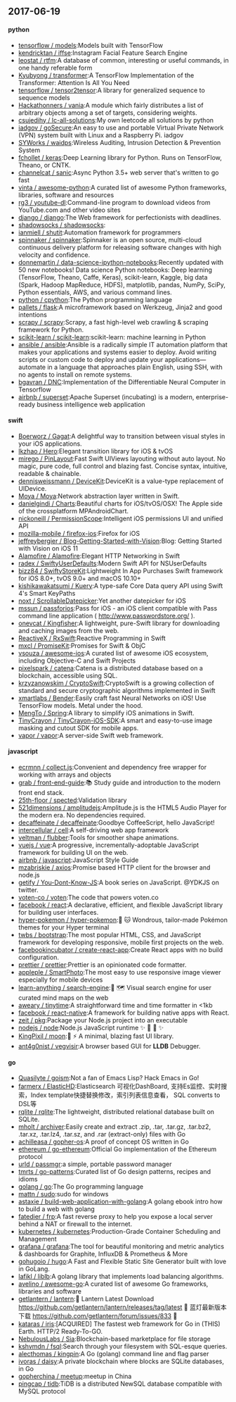 ## 2017-06-19

#### python
* [tensorflow / models](https://github.com/tensorflow/models):Models built with TensorFlow
* [kendricktan / iffse](https://github.com/kendricktan/iffse):Instagram Facial Feature Search Engine
* [leostat / rtfm](https://github.com/leostat/rtfm):A database of common, interesting or useful commands, in one handy referable form
* [Kyubyong / transformer](https://github.com/Kyubyong/transformer):A TensorFlow Implementation of the Transformer: Attention Is All You Need
* [tensorflow / tensor2tensor](https://github.com/tensorflow/tensor2tensor):A library for generalized sequence to sequence models
* [Hackathonners / vania](https://github.com/Hackathonners/vania):A module which fairly distributes a list of arbitrary objects among a set of targets, considering weights.
* [csujedihy / lc-all-solutions](https://github.com/csujedihy/lc-all-solutions):My own leetcode all solutions by python
* [iadgov / goSecure](https://github.com/iadgov/goSecure):An easy to use and portable Virtual Private Network (VPN) system built with Linux and a Raspberry Pi. iadgov
* [SYWorks / waidps](https://github.com/SYWorks/waidps):Wireless Auditing, Intrusion Detection & Prevention System
* [fchollet / keras](https://github.com/fchollet/keras):Deep Learning library for Python. Runs on TensorFlow, Theano, or CNTK.
* [channelcat / sanic](https://github.com/channelcat/sanic):Async Python 3.5+ web server that's written to go fast
* [vinta / awesome-python](https://github.com/vinta/awesome-python):A curated list of awesome Python frameworks, libraries, software and resources
* [rg3 / youtube-dl](https://github.com/rg3/youtube-dl):Command-line program to download videos from YouTube.com and other video sites
* [django / django](https://github.com/django/django):The Web framework for perfectionists with deadlines.
* [shadowsocks / shadowsocks](https://github.com/shadowsocks/shadowsocks):
* [ianmiell / shutit](https://github.com/ianmiell/shutit):Automation framework for programmers
* [spinnaker / spinnaker](https://github.com/spinnaker/spinnaker):Spinnaker is an open source, multi-cloud continuous delivery platform for releasing software changes with high velocity and confidence.
* [donnemartin / data-science-ipython-notebooks](https://github.com/donnemartin/data-science-ipython-notebooks):Recently updated with 50 new notebooks! Data science Python notebooks: Deep learning (TensorFlow, Theano, Caffe, Keras), scikit-learn, Kaggle, big data (Spark, Hadoop MapReduce, HDFS), matplotlib, pandas, NumPy, SciPy, Python essentials, AWS, and various command lines.
* [python / cpython](https://github.com/python/cpython):The Python programming language
* [pallets / flask](https://github.com/pallets/flask):A microframework based on Werkzeug, Jinja2 and good intentions
* [scrapy / scrapy](https://github.com/scrapy/scrapy):Scrapy, a fast high-level web crawling & scraping framework for Python.
* [scikit-learn / scikit-learn](https://github.com/scikit-learn/scikit-learn):scikit-learn: machine learning in Python
* [ansible / ansible](https://github.com/ansible/ansible):Ansible is a radically simple IT automation platform that makes your applications and systems easier to deploy. Avoid writing scripts or custom code to deploy and update your applications— automate in a language that approaches plain English, using SSH, with no agents to install on remote systems.
* [bgavran / DNC](https://github.com/bgavran/DNC):Implementation of the Differentiable Neural Computer in Tensorflow
* [airbnb / superset](https://github.com/airbnb/superset):Apache Superset (incubating) is a modern, enterprise-ready business intelligence web application

#### swift
* [Boerworz / Gagat](https://github.com/Boerworz/Gagat):A delightful way to transition between visual styles in your iOS applications.
* [lkzhao / Hero](https://github.com/lkzhao/Hero):Elegant transition library for iOS & tvOS
* [mirego / PinLayout](https://github.com/mirego/PinLayout):Fast Swift UIViews layouting without auto layout. No magic, pure code, full control and blazing fast. Concise syntax, intuitive, readable & chainable.
* [dennisweissmann / DeviceKit](https://github.com/dennisweissmann/DeviceKit):DeviceKit is a value-type replacement of UIDevice.
* [Moya / Moya](https://github.com/Moya/Moya):Network abstraction layer written in Swift.
* [danielgindi / Charts](https://github.com/danielgindi/Charts):Beautiful charts for iOS/tvOS/OSX! The Apple side of the crossplatform MPAndroidChart.
* [nickoneill / PermissionScope](https://github.com/nickoneill/PermissionScope):Intelligent iOS permissions UI and unified API
* [mozilla-mobile / firefox-ios](https://github.com/mozilla-mobile/firefox-ios):Firefox for iOS
* [jeffreybergier / Blog-Getting-Started-with-Vision](https://github.com/jeffreybergier/Blog-Getting-Started-with-Vision):Blog: Getting Started with Vision on iOS 11
* [Alamofire / Alamofire](https://github.com/Alamofire/Alamofire):Elegant HTTP Networking in Swift
* [radex / SwiftyUserDefaults](https://github.com/radex/SwiftyUserDefaults):Modern Swift API for NSUserDefaults
* [bizz84 / SwiftyStoreKit](https://github.com/bizz84/SwiftyStoreKit):Lightweight In App Purchases Swift framework for iOS 8.0+, tvOS 9.0+ and macOS 10.10+
* [kishikawakatsumi / Kuery](https://github.com/kishikawakatsumi/Kuery):A type-safe Core Data query API using Swift 4's Smart KeyPaths
* [noxt / ScrollableDatepicker](https://github.com/noxt/ScrollableDatepicker):Yet another datepicker for iOS
* [mssun / passforios](https://github.com/mssun/passforios):Pass for iOS - an iOS client compatible with Pass command line application ( http://www.passwordstore.org/ ).
* [onevcat / Kingfisher](https://github.com/onevcat/Kingfisher):A lightweight, pure-Swift library for downloading and caching images from the web.
* [ReactiveX / RxSwift](https://github.com/ReactiveX/RxSwift):Reactive Programming in Swift
* [mxcl / PromiseKit](https://github.com/mxcl/PromiseKit):Promises for Swift & ObjC
* [vsouza / awesome-ios](https://github.com/vsouza/awesome-ios):A curated list of awesome iOS ecosystem, including Objective-C and Swift Projects
* [pixelspark / catena](https://github.com/pixelspark/catena):Catena is a distributed database based on a blockchain, accessible using SQL.
* [krzyzanowskim / CryptoSwift](https://github.com/krzyzanowskim/CryptoSwift):CryptoSwift is a growing collection of standard and secure cryptographic algorithms implemented in Swift
* [xmartlabs / Bender](https://github.com/xmartlabs/Bender):Easily craft fast Neural Networks on iOS! Use TensorFlow models. Metal under the hood.
* [MengTo / Spring](https://github.com/MengTo/Spring):A library to simplify iOS animations in Swift.
* [TinyCrayon / TinyCrayon-iOS-SDK](https://github.com/TinyCrayon/TinyCrayon-iOS-SDK):A smart and easy-to-use image masking and cutout SDK for mobile apps.
* [vapor / vapor](https://github.com/vapor/vapor):A server-side Swift web framework.

#### javascript
* [ecrmnn / collect.js](https://github.com/ecrmnn/collect.js):Convenient and dependency free wrapper for working with arrays and objects
* [grab / front-end-guide](https://github.com/grab/front-end-guide):📚 Study guide and introduction to the modern front end stack.
* [25th-floor / spected](https://github.com/25th-floor/spected):Validation library
* [521dimensions / amplitudejs](https://github.com/521dimensions/amplitudejs):Amplitude.js is the HTML5 Audio Player for the modern era. No dependencies required.
* [decaffeinate / decaffeinate](https://github.com/decaffeinate/decaffeinate):Goodbye CoffeeScript, hello JavaScript!
* [intercellular / cell](https://github.com/intercellular/cell):A self-driving web app framework
* [veltman / flubber](https://github.com/veltman/flubber):Tools for smoother shape animations.
* [vuejs / vue](https://github.com/vuejs/vue):A progressive, incrementally-adoptable JavaScript framework for building UI on the web.
* [airbnb / javascript](https://github.com/airbnb/javascript):JavaScript Style Guide
* [mzabriskie / axios](https://github.com/mzabriskie/axios):Promise based HTTP client for the browser and node.js
* [getify / You-Dont-Know-JS](https://github.com/getify/You-Dont-Know-JS):A book series on JavaScript. @YDKJS on twitter.
* [voten-co / voten](https://github.com/voten-co/voten):The code that powers voten.co
* [facebook / react](https://github.com/facebook/react):A declarative, efficient, and flexible JavaScript library for building user interfaces.
* [hyper-pokemon / hyper-pokemon](https://github.com/hyper-pokemon/hyper-pokemon):🌈 🐱 Wondrous, tailor-made Pokémon themes for your Hyper terminal
* [twbs / bootstrap](https://github.com/twbs/bootstrap):The most popular HTML, CSS, and JavaScript framework for developing responsive, mobile first projects on the web.
* [facebookincubator / create-react-app](https://github.com/facebookincubator/create-react-app):Create React apps with no build configuration.
* [prettier / prettier](https://github.com/prettier/prettier):Prettier is an opinionated code formatter.
* [appleple / SmartPhoto](https://github.com/appleple/SmartPhoto):The most easy to use responsive image viewer especially for mobile devices
* [learn-anything / search-engine](https://github.com/learn-anything/search-engine):🔎 🗺 Visual search engine for user curated mind maps on the web
* [aweary / tinytime](https://github.com/aweary/tinytime):A straightforward time and time formatter in <1kb
* [facebook / react-native](https://github.com/facebook/react-native):A framework for building native apps with React.
* [zeit / pkg](https://github.com/zeit/pkg):Package your Node.js project into an executable
* [nodejs / node](https://github.com/nodejs/node):Node.js JavaScript runtime ✨ 🐢 🚀 ✨
* [KingPixil / moon](https://github.com/KingPixil/moon):🌚 ⚡️ A minimal, blazing fast UI library.
* [ant4g0nist / vegvisir](https://github.com/ant4g0nist/vegvisir):A browser based GUI for **LLDB** Debugger.

#### go
* [Quasilyte / goism](https://github.com/Quasilyte/goism):Not a fan of Emacs Lisp? Hack Emacs in Go!
* [farmerx / ElasticHD](https://github.com/farmerx/ElasticHD):Elasticsearch 可视化DashBoard, 支持Es监控、实时搜索，Index template快捷替换修改，索引列表信息查看， SQL converts to DSL等
* [rqlite / rqlite](https://github.com/rqlite/rqlite):The lightweight, distributed relational database built on SQLite.
* [mholt / archiver](https://github.com/mholt/archiver):Easily create and extract .zip, .tar, .tar.gz, .tar.bz2, .tar.xz, .tar.lz4, .tar.sz, and .rar (extract-only) files with Go
* [achilleasa / gopher-os](https://github.com/achilleasa/gopher-os):A proof of concept OS written in Go
* [ethereum / go-ethereum](https://github.com/ethereum/go-ethereum):Official Go implementation of the Ethereum protocol
* [urld / passmgr](https://github.com/urld/passmgr):a simple, portable password manager
* [tmrts / go-patterns](https://github.com/tmrts/go-patterns):Curated list of Go design patterns, recipes and idioms
* [golang / go](https://github.com/golang/go):The Go programming language
* [mattn / sudo](https://github.com/mattn/sudo):sudo for windows
* [astaxie / build-web-application-with-golang](https://github.com/astaxie/build-web-application-with-golang):A golang ebook intro how to build a web with golang
* [fatedier / frp](https://github.com/fatedier/frp):A fast reverse proxy to help you expose a local server behind a NAT or firewall to the internet.
* [kubernetes / kubernetes](https://github.com/kubernetes/kubernetes):Production-Grade Container Scheduling and Management
* [grafana / grafana](https://github.com/grafana/grafana):The tool for beautiful monitoring and metric analytics & dashboards for Graphite, InfluxDB & Prometheus & More
* [gohugoio / hugo](https://github.com/gohugoio/hugo):A Fast and Flexible Static Site Generator built with love in GoLang.
* [lafikl / liblb](https://github.com/lafikl/liblb):A golang library that implements load balancing algorithms.
* [avelino / awesome-go](https://github.com/avelino/awesome-go):A curated list of awesome Go frameworks, libraries and software
* [getlantern / lantern](https://github.com/getlantern/lantern):🔴 Lantern Latest Download https://github.com/getlantern/lantern/releases/tag/latest 🔴 蓝灯最新版本下载 https://github.com/getlantern/forum/issues/833 🔴
* [kataras / iris](https://github.com/kataras/iris):[ACQUIRED] The fastest web framework for Go in (THIS) Earth. HTTP/2 Ready-To-GO.
* [NebulousLabs / Sia](https://github.com/NebulousLabs/Sia):Blockchain-based marketplace for file storage
* [kshvmdn / fsql](https://github.com/kshvmdn/fsql):Search through your filesystem with SQL-esque queries.
* [alecthomas / kingpin](https://github.com/alecthomas/kingpin):A Go (golang) command line and flag parser
* [ivoras / daisy](https://github.com/ivoras/daisy):A private blockchain where blocks are SQLite databases, in Go
* [gopherchina / meetup](https://github.com/gopherchina/meetup):meetup in China
* [pingcap / tidb](https://github.com/pingcap/tidb):TiDB is a distributed NewSQL database compatible with MySQL protocol
